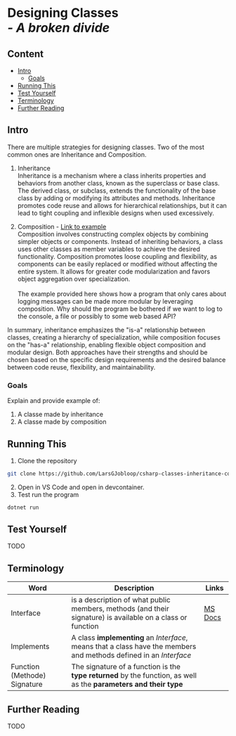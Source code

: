 # Designing Classes <br> *- A broken divide*

## Content

- [Intro](#intro)
  - [Goals](#goals)
- [Running This](#running-this)
- [Test Yourself](#test-yourself)
- [Terminology](#terminology)
- [Further Reading](#further-reading)

## Intro

There are multiple strategies for designing classes. Two of the most common ones are Inheritance and Composition.

1. Inheritance <br>
Inheritance is a mechanism where a class inherits properties and behaviors from another class, known as the superclass or base class. The derived class, or subclass, extends the functionality of the base class by adding or modifying its attributes and methods. Inheritance promotes code reuse and allows for hierarchical relationships, but it can lead to tight coupling and inflexible designs when used excessively.

2. Composition - [Link to example](https://github.com/LarsGJobloop/csharp-classes-inheritance-composition)<br>
Composition involves constructing complex objects by combining simpler objects or components. Instead of inheriting behaviors, a class uses other classes as member variables to achieve the desired functionality. Composition promotes loose coupling and flexibility, as components can be easily replaced or modified without affecting the entire system. It allows for greater code modularization and favors object aggregation over specialization.
<br><br>
The example provided here shows how a program that only cares about logging messages can be made more modular by leveraging composition. Why should the program be bothered if we want to log to the console, a file or possibly to some web based API?

In summary, inheritance emphasizes the "is-a" relationship between classes, creating a hierarchy of specialization, while composition focuses on the "has-a" relationship, enabling flexible object composition and modular design. Both approaches have their strengths and should be chosen based on the specific design requirements and the desired balance between code reuse, flexibility, and maintainability.

### Goals

Explain and provide example of:
  1. A classe made by inheritance
  2. A classe made by composition

## Running This

1. Clone the repository
```sh
git clone https://github.com/LarsGJobloop/csharp-classes-inheritance-composition
```
2. Open in VS Code and open in devcontainer.
3. Test run the program
```sh
dotnet run
```

## Test Yourself

TODO

## Terminology

| Word | Description | Links |
| --- | --- | --- |
| Interface | is a description of what public members, methods (and their signature) is available on a class or function | [MS Docs](https://learn.microsoft.com/en-us/dotnet/csharp/fundamentals/types/interfaces) |
| Implements | A class **implementing** an *Interface*, means that a class have the members and methods defined in an *Interface* | |
| Function (Methode) Signature | The signature of a function is the **type returned** by the function, as well as the **parameters and their type** | |

## Further Reading
TODO